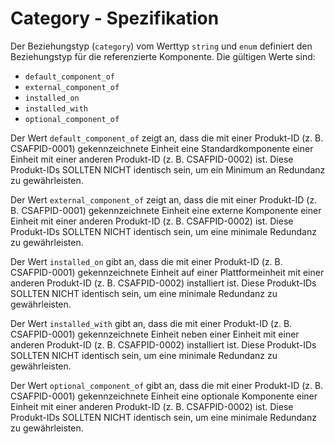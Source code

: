 # Category - Spezifikation

Der Beziehungstyp (`category`) vom Werttyp `string` und `enum` definiert den Beziehungstyp für die referenzierte Komponente. Die gültigen Werte sind:

* `default_component_of`
* `external_component_of`
* `installed_on`
* `installed_with`
* `optional_component_of`

Der Wert `default_component_of` zeigt an, dass die mit einer Produkt-ID (z. B. CSAFPID-0001) gekennzeichnete Einheit eine Standardkomponente einer Einheit mit einer anderen Produkt-ID (z. B. CSAFPID-0002) ist. Diese Produkt-IDs SOLLTEN NICHT identisch sein, um ein Minimum an Redundanz zu gewährleisten.

Der Wert `external_component_of` zeigt an, dass die mit einer Produkt-ID (z. B. CSAFPID-0001) gekennzeichnete Einheit eine externe Komponente einer Einheit mit einer anderen Produkt-ID (z. B. CSAFPID-0002) ist. Diese Produkt-IDs SOLLTEN NICHT identisch sein, um eine minimale Redundanz zu gewährleisten.

Der Wert `installed_on` gibt an, dass die mit einer Produkt-ID (z. B. CSAFPID-0001) gekennzeichnete Einheit auf einer Plattformeinheit mit einer anderen Produkt-ID (z. B. CSAFPID-0002) installiert ist. Diese Produkt-IDs SOLLTEN NICHT identisch sein, um eine minimale Redundanz zu gewährleisten.

Der Wert `installed_with` gibt an, dass die mit einer Produkt-ID (z. B. CSAFPID-0001) gekennzeichnete Einheit neben einer Einheit mit einer anderen Produkt-ID (z. B. CSAFPID-0002) installiert ist. Diese Produkt-IDs SOLLTEN NICHT identisch sein, um eine minimale Redundanz zu gewährleisten.

Der Wert `optional_component_of` gibt an, dass die mit einer Produkt-ID (z. B. CSAFPID-0001) gekennzeichnete Einheit eine optionale Komponente einer Einheit mit einer anderen Produkt-ID (z. B. CSAFPID-0002) ist. Diese Produkt-IDs SOLLTEN NICHT identisch sein, um eine minimale Redundanz zu gewährleisten.
